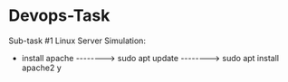# Devops-Task

Sub-task #1 Linux Server Simulation:
* install apache
                  -------->  sudo apt update
                  -------->  sudo apt install apache2 y

